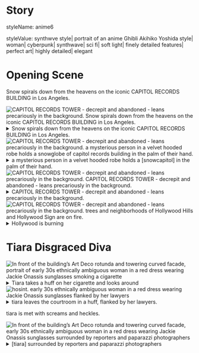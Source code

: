 # Story



<style type="text/css" rel="stylesheet">
  .body {
    background-color: #000000;
  }
  .div {
    color: #FFFFFF;
  }
  .dialog {
    font-style: italic;
    color: #CCCCFF;
  }
  .caption {
    color: #FFFFAA;
    font-style: italic;
  }
  .lyrics {
    text-transform: uppercase;
    color: #ccFFCC;
    border: 1px solid blue;
    padding-left: 15px;
  }
</style>


styleName: anime6


styleValue: synthwve style| portrait of an anime Ghibli Akihiko Yoshida style| woman| cyberpunk| synthwave| sci fi| soft light| finely detailed features| perfect art| highly detailed| elegant




# Opening Scene


Snow spirals down from the heavens on the iconic CAPITOL RECORDS BUILDING in Los Angeles.

<img src='./Opening Scene/1684280173380-0.png' alt='CAPITOL RECORDS TOWER - decrepit and abandoned - leans precariously in the background.   Snow spirals down from the heavens on the iconic CAPITOL RECORDS BUILDING in Los Angeles.' />


<details details >
  <summary>Snow spirals down from the heavens on the iconic CAPITOL RECORDS BUILDING in Los Angeles.</summary>
  CAPITOL RECORDS TOWER - decrepit and abandoned - leans precariously in the background.   Snow spirals down from the heavens on the iconic CAPITOL RECORDS BUILDING in Los Angeles.
</details>


<img src='./Opening Scene/1684280178949-0.png' alt='CAPITOL RECORDS TOWER - decrepit and abandoned - leans precariously in the background.   a mysterious person in a velvet hooded robe holds a snowglobe of capitol records building in the palm of their hand.' />


<details details >
  <summary>a mysterious person in a velvet hooded robe holds a [snowcapitol] in the palm of their hand.</summary>
  CAPITOL RECORDS TOWER - decrepit and abandoned - leans precariously in the background.   a mysterious person in a velvet hooded robe holds a snowglobe of capitol records building in the palm of their hand.
</details>


<img src='./Opening Scene/1684280187721-0.png' alt='CAPITOL RECORDS TOWER - decrepit and abandoned - leans precariously in the background.   CAPITOL RECORDS TOWER - decrepit and abandoned - leans precariously in the background.' />


<details details >
  <summary>CAPITOL RECORDS TOWER - decrepit and abandoned - leans precariously in the background.</summary>
  CAPITOL RECORDS TOWER - decrepit and abandoned - leans precariously in the background.   CAPITOL RECORDS TOWER - decrepit and abandoned - leans precariously in the background.
</details>


<img src='./Opening Scene/1684280195387-0.png' alt='CAPITOL RECORDS TOWER - decrepit and abandoned - leans precariously in the background.   trees and neighborhoods of Hollywood Hills and Hollywood Sign are on fire.' />


<details details >
  <summary>Hollywood is burning</summary>
  CAPITOL RECORDS TOWER - decrepit and abandoned - leans precariously in the background.   trees and neighborhoods of Hollywood Hills and Hollywood Sign are on fire.
</details>




# Tiara Disgraced Diva


<img src='./Tiara Disgraced Diva/1684280201125-0.png' alt='In front of the building’s Art Deco rotunda and towering curved facade,   portrait of early 30s ethnically ambiguous woman in a red dress wearing Jackie Onassis sunglasses smoking a cigarette' />


<details details >
  <summary>Tiara takes a huff on her cigarette and looks around</summary>
  In front of the building’s Art Deco rotunda and towering curved facade,   portrait of early 30s ethnically ambiguous woman in a red dress wearing Jackie Onassis sunglasses smoking a cigarette
</details>


<img src='./Tiara Disgraced Diva/1684280208248-0.png' alt='hosint.   early 30s ethnically ambiguous woman in a red dress wearing Jackie Onassis sunglasses flanked by her lawyers' />


<details details >
  <summary>tiara leaves the courtroom in a huff, flanked by her lawyers.</summary>
  hosint.   early 30s ethnically ambiguous woman in a red dress wearing Jackie Onassis sunglasses flanked by her lawyers
</details>


tiara is met with screams and heckles.

<img src='./Tiara Disgraced Diva/1684280213224-0.png' alt='In front of the building’s Art Deco rotunda and towering curved facade,   early 30s ethnically ambiguous woman in a red dress wearing Jackie Onassis sunglasses surrounded by reporters and paparazzi photographers' />


<details details >
  <summary>[tiara] surrounded by reporters and paparazzi photographers</summary>
  In front of the building’s Art Deco rotunda and towering curved facade,   early 30s ethnically ambiguous woman in a red dress wearing Jackie Onassis sunglasses surrounded by reporters and paparazzi photographers
</details>


